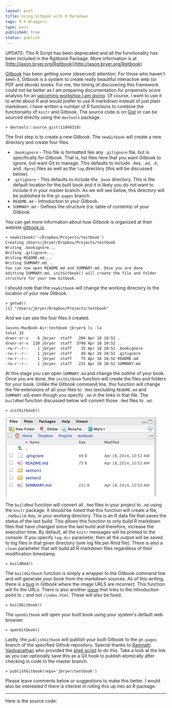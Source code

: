 ```yaml
--- 
layout: post
title: Using Gitbook with R Markdown
tags: R R-Bloggers
type: post
published: true
status: publish
---
```

 
UPDATE: This R Script has been deprecated and all the functionality has been included in the Rgitbook Package. More information is at [http://jason.bryer.org/Rgitbook](http://jason.bryer.org/Rgitbook)


[Gitbook](http://www.gitbook.io/) has been getting some (deserved) attention. For those who haven't seen it, Gitbook is a system to create really beautiful interactive web (or PDF and ebook) books. For me, the timing of discovering this framework could not be better as I am preparing documentation for propensity score analysis for an [upcoming workshop I am giving](http://www.meetup.com/Albany-R-Users-Group/events/176617442/). Of course, I want to use it to write about R and would prefer to use R markdown instead of just plain markdown. I have written a number of R functions to combine the functionality of `knitr` and Gitbook. The source code is on [Gist](https://gist.github.com/jbryer/11049319) or can be sourced directly using the `devtools` package.

	> devtools::source_gist(11049319)

The first step is to create a new Gitbook. The `newGitbook` will create a new directory and create four files.

* `.bookignore` - This file is formatted like any `.gitignore` file, but is specifically for Gitbook. That is, list files here that you want Gitbook to ignore, but want Git to manage. This defaults to include `.Rmd`, `.md`, `.R`, and `.Rproj` files as well as the `log` directory (this will be discussed below).
* `.gitignore` - This defaults to include the `_book` directory. This is the default location for the built book and it is likely you do not want to include it in your master branch. As we will see below, this directory will be published to the `gh-pages` branch.
* `README.md` - Introduction to your Gitbook.
* `SUMMARY.md` - Defines the structure (i.e. table of contents) of your Gitbook.

You can get more information about how Gitbook is organized at their webiste [gitbook.io](http://gitbook.io).

	> newGitbook('~/Dropbox/Projects/testbook')
	Creating /Users/jbryer/Dropbox/Projects/testbook
	Writing .bookignore...
	Writing .gitignore...
	Writing README.md...
	Writing SUMMARY.md...
	You can now open README.md and SUMMARY.md. Once you are done 
	editting SUMMARY.md, initGitbook() will create the file and folder 
	structure for your new Gitbook.
	
I should note that the `newGitbook` will change the working directory to the location of your new Gitbook.

	> getwd()
	[1] "/Users/jbryer/Dropbox/Projects/testbook"

And we can see the four files it created.

	Jasons-MacBook-Air:testbook jbryer$ ls -la
	total 32
	drwxr-xr-x    6 jbryer  staff   204 Apr 18 10:52 .
	drwxr-xr-x  110 jbryer  staff  3740 Apr 18 10:52 ..
	-rw-r--r--    1 jbryer  staff    35 Apr 18 10:52 .bookignore
	-rw-r--r--    1 jbryer  staff    49 Apr 18 10:52 .gitignore
	-rw-r--r--    1 jbryer  staff    75 Apr 18 10:52 README.md
	-rw-r--r--    1 jbryer  staff   231 Apr 18 10:52 SUMMARY.md

At this stage you can open `SUMMARY.md` and change the outline of your book. Once you are done, the `initGitbook` function will create the files and folders for your book. Unlike the Gitbook command line, this function will change the file extensions of all your files to `.Rmd` (excluding `README.md` and `SUMMARY.md`) even though you specify `.md` in the links in that file. The `buildRmd` function discussed below will convert those `.Rmd` files to `.md`.

	> initGitbook()

![Files](/images/gitbookfiles.png)

The `buildRmd` function will convert all `.Rmd` files in your project to `.md` using the `knitr` package. It should be noted that this function will create a file, `.rmdbuild.Rda`, in your working directory. This is an R data file that saves the status of the last build. This allows this function to only build R markdown files that have changed since the last build and therefore, increase the execution time. By default, all the `knitr` messages will be printed to the console. If you specify `log.dir` parameter, then all the output will be saved to log files in that given directory (one log file per Rmd file). There is also a `clean` parameter that will build all R markdown files regardless of their modification timestamp.

	> buildRmd()
	
The `buildGitbook` function is simply a wrapper to the Gitbook command line and will generate your book from the markdown sources. As of this writing, there is a [bug](https://github.com/GitbookIO/gitbook/issues/99) in Gitbook where the image URLS are incorrect. This function will fix the URLs. There is also another [issue](https://github.com/GitbookIO/gitbook/issues/113) that links to the Introduction point to `/` and not `/index.html`. These will also be fixed.

	> buildGitbook()
	
The `openGitbook` will open your built book using your system's default web browser.

	> openGitbook()
	
Lastly, the `publishGitbook` will publish your built Gitbook to the `gh-pages` branch of the specified Github repository. Special thanks to [Ramnath Vaidyanathan](https://github.com/ramnathv) who provided the [shell script](https://github.com/GitbookIO/gitbook/issues/106#issuecomment-40747887) to do this. Take a look at the link as you can optionally save this as a Git hook to publish atomically after checking in code to the master branch.

	> publishGitbook(repo='jbryer/testbook')
	
Please leave comments below or suggestions to make this better. I would also be interested if there is interest in rolling this up into an R package.

-------------------------

Here is the source code:

<script src="https://gist.github.com/jbryer/11049319.js"></script>

